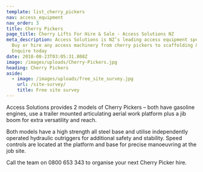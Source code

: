 ```yaml
---
template: list_cherry_pickers
nav: access_equipment
nav_order: 3
title: Cherry Pickers
page_title: Cherry Lifts For Hire & Sale - Access Solutions NZ
meta_description: Access Solutions is NZ’s leading access equipment specialist.
  Buy or hire any access machinery from cherry pickers to scaffolding & more -
  Enquire today
date: 2018-08-23T03:05:31.808Z
image: /images/uploads/Cherry-Pickers.jpg
heading: Cherry Pickers
aside:
  - image: /images/uploads/free_site_survey.jpg
    url: /site-survey/
    title: Free site survey
---
```


Access Solutions provides 2 models of Cherry Pickers – both have gasoline engines, use a trailer mounted articulating aerial work platform plus a jib boom for extra versatility and reach.

Both models have a high strength all steel base and utilise independently operated hydraulic outriggers for additional safety and stability. Speed controls are located at the platform and base for precise manoeuvring at the job site.

Call the team on 0800 653 343 to organise your next Cherry Picker hire.
